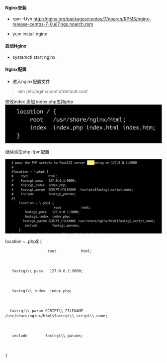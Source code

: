 #### Nginx安装

* rpm -Uvh http://nginx.org/packages/centos/7/noarch/RPMS/nginx-release-centos-7-0.el7.ngx.noarch.rpm

* yum install nginx

#### 启动Nginx

* systemctl start nginx

#### Nginx配置

* 进入nginx配置文件

> vim /etc/nginx/conf.d/default.conf

修改index 添加 index.php支持php![](/assets/nginx.png)

继续添加php-fpm配置

![](/assets/php-fpm.png)



location ~ .php$ {



                       root           html;



       fastcgi\\_pass   127.0.0.1:9000;



       fastcgi\\_index  index.php;



      fastcgi\\_param SCRIPT\\_FILENAME /usr/share/nginx/html$fastcgi\\_script\\_name;



       include        fastcgi\\_params;



    }




